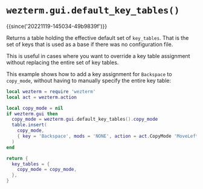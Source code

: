 # `wezterm.gui.default_key_tables()`

{{since('20221119-145034-49b9839f')}}

Returns a table holding the effective default set of `key_tables`.  That is the
set of keys that is used as a base if there was no configuration file.

This is useful in cases where you want to override a key table assignment
without replacing the entire set of key tables.

This example shows how to add a key assignment for `Backspace` to `copy_mode`,
without having to manually specify the entire key table:

```lua
local wezterm = require 'wezterm'
local act = wezterm.action

local copy_mode = nil
if wezterm.gui then
  copy_mode = wezterm.gui.default_key_tables().copy_mode
  table.insert(
    copy_mode,
    { key = 'Backspace', mods = 'NONE', action = act.CopyMode 'MoveLeft' }
  )
end

return {
  key_tables = {
    copy_mode = copy_mode,
  },
}
```
